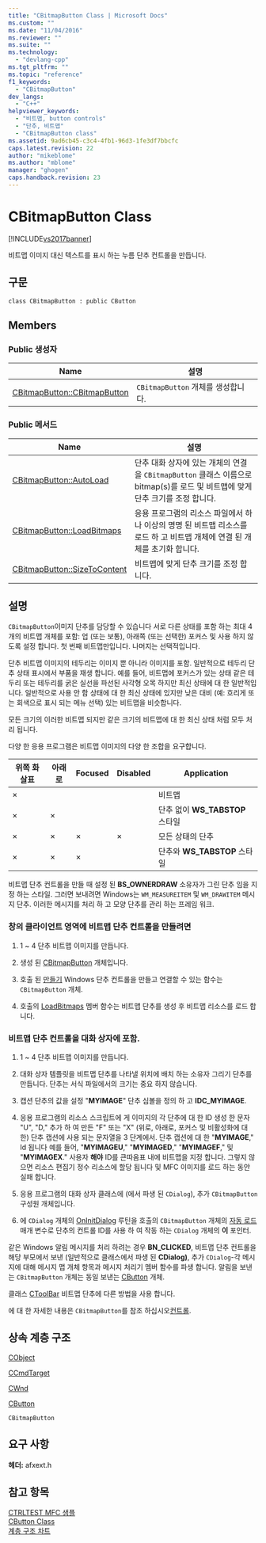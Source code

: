 ```yaml
---
title: "CBitmapButton Class | Microsoft Docs"
ms.custom: ""
ms.date: "11/04/2016"
ms.reviewer: ""
ms.suite: ""
ms.technology: 
  - "devlang-cpp"
ms.tgt_pltfrm: ""
ms.topic: "reference"
f1_keywords: 
  - "CBitmapButton"
dev_langs: 
  - "C++"
helpviewer_keywords: 
  - "비트맵, button controls"
  - "단추, 비트맵"
  - "CBitmapButton class"
ms.assetid: 9ad6cb45-c3c4-4fb1-96d3-1fe3df7bbcfc
caps.latest.revision: 22
author: "mikeblome"
ms.author: "mblome"
manager: "ghogen"
caps.handback.revision: 23
---
```

# CBitmapButton Class
[!INCLUDE[vs2017banner](../../assembler/inline/includes/vs2017banner.md)]

비트맵 이미지 대신 텍스트를 표시 하는 누름 단추 컨트롤을 만듭니다.  
  
## 구문  
  
```  
class CBitmapButton : public CButton  
```  
  
## Members  
  
### Public 생성자  
  
|Name|설명|  
|----------|--------|  
|[CBitmapButton::CBitmapButton](../Topic/CBitmapButton::CBitmapButton.md)|`CBitmapButton` 개체를 생성합니다.|  
  
### Public 메서드  
  
|Name|설명|  
|----------|--------|  
|[CBitmapButton::AutoLoad](../Topic/CBitmapButton::AutoLoad.md)|단추 대화 상자에 있는 개체의 연결을 `CBitmapButton` 클래스 이름으로 bitmap\(s\)를 로드 및 비트맵에 맞게 단추 크기를 조정 합니다.|  
|[CBitmapButton::LoadBitmaps](../Topic/CBitmapButton::LoadBitmaps.md)|응용 프로그램의 리소스 파일에서 하나 이상의 명명 된 비트맵 리소스를 로드 하 고 비트맵 개체에 연결 된 개체를 초기화 합니다.|  
|[CBitmapButton::SizeToContent](../Topic/CBitmapButton::SizeToContent.md)|비트맵에 맞게 단추 크기를 조정 합니다.|  
  
## 설명  
 `CBitmapButton`이미지 단추를 담당할 수 있습니다 서로 다른 상태를 포함 하는 최대 4 개의 비트맵 개체를 포함: 업 \(또는 보통\), 아래쪽 \(또는 선택한\) 포커스 및 사용 하지 않도록 설정 합니다.  첫 번째 비트맵만입니다. 나머지는 선택적입니다.  
  
 단추 비트맵 이미지의 테두리는 이미지 뿐 아니라 이미지를 포함.  일반적으로 테두리 단추 상태 표시에서 부품을 재생 합니다.  예를 들어, 비트맵에 포커스가 있는 상태 같은 테두리 또는 테두리를 굵은 실선을 파선된 사각형 오목 하지만 최신 상태에 대 한 일반적입니다.  일반적으로 사용 안 함 상태에 대 한 최신 상태에 있지만 낮은 대비 \(예: 흐리게 또는 회색으로 표시 되는 메뉴 선택\) 있는 비트맵을 비슷합니다.  
  
 모든 크기의 이러한 비트맵 되지만 같은 크기의 비트맵에 대 한 최신 상태 처럼 모두 처리 됩니다.  
  
 다양 한 응용 프로그램은 비트맵 이미지의 다양 한 조합을 요구합니다.  
  
|위쪽 화살표|아래로|Focused|Disabled|Application|  
|------------|---------|-------------|--------------|-----------------|  
|×||||비트맵|  
|×|×|||단추 없이  **WS\_TABSTOP** 스타일|  
|×|×|×|×|모든 상태의 단추|  
|×|×|×||단추와  **WS\_TABSTOP** 스타일|  
  
 비트맵 단추 컨트롤을 만들 때 설정 된  **BS\_OWNERDRAW** 소유자가 그린 단추 임을 지정 하는 스타일.  그러면 보내려면 Windows는 `WM_MEASUREITEM` 및 `WM_DRAWITEM` 메시지 단추. 이러한 메시지를 처리 하 고 모양 단추를 관리 하는 프레임 워크.  
  
### 창의 클라이언트 영역에 비트맵 단추 컨트롤을 만들려면  
  
1.  1 ~ 4 단추 비트맵 이미지를 만듭니다.  
  
2.  생성 된  [CBitmapButton](../Topic/CBitmapButton::CBitmapButton.md) 개체입니다.  
  
3.  호출 된  [만들기](../Topic/CButton::Create.md) Windows 단추 컨트롤을 만들고 연결할 수 있는 함수는 `CBitmapButton` 개체.  
  
4.  호출의  [LoadBitmaps](../Topic/CBitmapButton::LoadBitmaps.md) 멤버 함수는 비트맵 단추를 생성 후 비트맵 리소스를 로드 합니다.  
  
### 비트맵 단추 컨트롤을 대화 상자에 포함.  
  
1.  1 ~ 4 단추 비트맵 이미지를 만듭니다.  
  
2.  대화 상자 템플릿을 비트맵 단추를 나타낼 위치에 배치 하는 소유자 그리기 단추를 만듭니다.  단추는 서식 파일에서의 크기는 중요 하지 않습니다.  
  
3.  캡션 단추의 값을 설정 "**MYIMAGE**" 단추 심볼을 정의 하 고  **IDC\_MYIMAGE**.  
  
4.  응용 프로그램의 리소스 스크립트에 게 이미지의 각 단추에 대 한 ID 생성 한 문자 "U", "D," 추가 하 여 만든 "F" 또는 "X" \(위로, 아래로, 포커스 및 비활성화에 대 한\) 단추 캡션에 사용 되는 문자열을 3 단계에서.  단추 캡션에 대 한 "**MYIMAGE**," Id 됩니다 예를 들어, "**MYIMAGEU**," "**MYIMAGED**," "**MYIMAGEF**," 및 "**MYIMAGEX**." 사용자  **해야** ID를 큰따옴표 내에 비트맵을 지정 합니다.  그렇지 않으면 리소스 편집기 정수 리소스에 할당 됩니다 및 MFC 이미지를 로드 하는 동안 실패 합니다.  
  
5.  응용 프로그램의 대화 상자 클래스에 \(에서 파생 된 `CDialog`\), 추가 `CBitmapButton` 구성원 개체입니다.  
  
6.  에 `CDialog` 개체의  [OnInitDialog](../Topic/CDialog::OnInitDialog.md) 루틴을 호출의 `CBitmapButton` 개체의  [자동 로드](../Topic/CBitmapButton::AutoLoad.md) 매개 변수로 단추의 컨트롤 ID를 사용 하 여 작동 하는 `CDialog` 개체의  **이** 포인터.  
  
 같은 Windows 알림 메시지를 처리 하려는 경우  **BN\_CLICKED**, 비트맵 단추 컨트롤을 해당 부모에서 보낸 \(일반적으로 클래스에서 파생 된  **CDialog\)**, 추가 `CDialog`\-각 메시지에 대해 메시지 맵 개체 항목과 메시지 처리기 멤버 함수를 파생 합니다.  알림을 보낸는 `CBitmapButton` 개체는 동일 보낸는  [CButton](../../mfc/reference/cbutton-class.md) 개체.  
  
 클래스  [CToolBar](../../mfc/reference/ctoolbar-class.md) 비트맵 단추에 다른 방법을 사용 합니다.  
  
 에 대 한 자세한 내용은 `CBitmapButton`를 참조 하십시오[컨트롤](../../mfc/controls-mfc.md).  
  
## 상속 계층 구조  
 [CObject](../../mfc/reference/cobject-class.md)  
  
 [CCmdTarget](../../mfc/reference/ccmdtarget-class.md)  
  
 [CWnd](../../mfc/reference/cwnd-class.md)  
  
 [CButton](../../mfc/reference/cbutton-class.md)  
  
 `CBitmapButton`  
  
## 요구 사항  
 **헤더:**  afxext.h  
  
## 참고 항목  
 [CTRLTEST MFC 샘플](../../top/visual-cpp-samples.md)   
 [CButton Class](../../mfc/reference/cbutton-class.md)   
 [계층 구조 차트](../../mfc/hierarchy-chart.md)